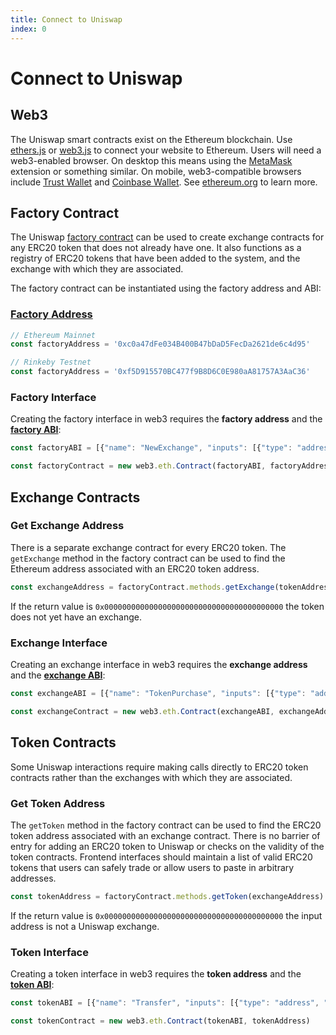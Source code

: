 ```yaml
---
title: Connect to Uniswap
index: 0
---
```


# Connect to Uniswap

## Web3

The Uniswap smart contracts exist on the Ethereum blockchain. Use [ethers.js](https://github.com/ethers-io/ethers.js/) or [web3.js](https://github.com/ethereum/web3.js) to connect your website to Ethereum. Users will need a web3-enabled browser. On desktop this means using the [MetaMask](https://metamask.io/) extension or something similar. On mobile, web3-compatible browsers include [Trust Wallet](https://trustwalletapp.com/) and [Coinbase Wallet](https://wallet.coinbase.com/). See [ethereum.org](https://ethereum.org/use/#_3-what-is-a-wallet-and-which-one-should-i-use) to learn more.

## Factory Contract

The Uniswap [factory contract](https://github.com/Uniswap/contracts-vyper/blob/master/contracts/uniswap_factory.vy) can be used to create exchange contracts for any ERC20 token that does not already have one. It also functions as a registry of ERC20 tokens that have been added to the system, and the exchange with which they are associated.

The factory contract can be instantiated using the factory address and ABI:

### [Factory Address](https://etherscan.io/address/0xc0a47dFe034B400B47bDaD5FecDa2621de6c4d95)

```javascript
// Ethereum Mainnet
const factoryAddress = '0xc0a47dFe034B400B47bDaD5FecDa2621de6c4d95'
```

```javascript
// Rinkeby Testnet
const factoryAddress = '0xf5D915570BC477f9B8D6C0E980aA81757A3AaC36'
```

### Factory Interface

Creating the factory interface in web3 requires the **factory address** and the [**factory ABI**](https://raw.githubusercontent.com/Uniswap/contracts-vyper/master/abi/uniswap_factory.json):

```javascript
const factoryABI = [{"name": "NewExchange", "inputs": [{"type": "address", "name": "token", "indexed": true}, {"type": "address", "name": "exchange", "indexed": true}], "anonymous": false, "type": "event"}, {"name": "initializeFactory", "outputs": [], "inputs": [{"type": "address", "name": "template"}], "constant": false, "payable": false, "type": "function", "gas": 35725}, {"name": "createExchange", "outputs": [{"type": "address", "name": "out"}], "inputs": [{"type": "address", "name": "token"}], "constant": false, "payable": false, "type": "function", "gas": 187911}, {"name": "getExchange", "outputs": [{"type": "address", "name": "out"}], "inputs": [{"type": "address", "name": "token"}], "constant": true, "payable": false, "type": "function", "gas": 715}, {"name": "getToken", "outputs": [{"type": "address", "name": "out"}], "inputs": [{"type": "address", "name": "exchange"}], "constant": true, "payable": false, "type": "function", "gas": 745}, {"name": "getTokenWithId", "outputs": [{"type": "address", "name": "out"}], "inputs": [{"type": "uint256", "name": "token_id"}], "constant": true, "payable": false, "type": "function", "gas": 736}, {"name": "exchangeTemplate", "outputs": [{"type": "address", "name": "out"}], "inputs": [], "constant": true, "payable": false, "type": "function", "gas": 633}, {"name": "tokenCount", "outputs": [{"type": "uint256", "name": "out"}], "inputs": [], "constant": true, "payable": false, "type": "function", "gas": 663}];
```

```javascript
const factoryContract = new web3.eth.Contract(factoryABI, factoryAddress)
```

## Exchange Contracts

### Get Exchange Address

There is a separate exchange contract for every ERC20 token. The `getExchange` method in the factory contract can be used to find the Ethereum address associated with an ERC20 token address.

```javascript
const exchangeAddress = factoryContract.methods.getExchange(tokenAddress)
```

If the return value is `0x0000000000000000000000000000000000000000` the token does not yet have an exchange.

### Exchange Interface

Creating an exchange interface in web3 requires the **exchange address** and the [**exchange ABI**](https://github.com/Uniswap/contracts-vyper/blob/master/abi/uniswap_exchange.json):

```javascript
const exchangeABI = [{"name": "TokenPurchase", "inputs": [{"type": "address", "name": "buyer", "indexed": true}, {"type": "uint256", "name": "eth_sold", "indexed": true}, {"type": "uint256", "name": "tokens_bought", "indexed": true}], "anonymous": false, "type": "event"}, {"name": "EthPurchase", "inputs": [{"type": "address", "name": "buyer", "indexed": true}, {"type": "uint256", "name": "tokens_sold", "indexed": true}, {"type": "uint256", "name": "eth_bought", "indexed": true}], "anonymous": false, "type": "event"}, {"name": "AddLiquidity", "inputs": [{"type": "address", "name": "provider", "indexed": true}, {"type": "uint256", "name": "eth_amount", "indexed": true}, {"type": "uint256", "name": "token_amount", "indexed": true}], "anonymous": false, "type": "event"}, {"name": "RemoveLiquidity", "inputs": [{"type": "address", "name": "provider", "indexed": true}, {"type": "uint256", "name": "eth_amount", "indexed": true}, {"type": "uint256", "name": "token_amount", "indexed": true}], "anonymous": false, "type": "event"}, {"name": "Transfer", "inputs": [{"type": "address", "name": "_from", "indexed": true}, {"type": "address", "name": "_to", "indexed": true}, {"type": "uint256", "name": "_value", "indexed": false}], "anonymous": false, "type": "event"}, {"name": "Approval", "inputs": [{"type": "address", "name": "_owner", "indexed": true}, {"type": "address", "name": "_spender", "indexed": true}, {"type": "uint256", "name": "_value", "indexed": false}], "anonymous": false, "type": "event"}, {"name": "setup", "outputs": [], "inputs": [{"type": "address", "name": "token_addr"}], "constant": false, "payable": false, "type": "function", "gas": 175875}, {"name": "addLiquidity", "outputs": [{"type": "uint256", "name": "out"}], "inputs": [{"type": "uint256", "name": "min_liquidity"}, {"type": "uint256", "name": "max_tokens"}, {"type": "uint256", "name": "deadline"}], "constant": false, "payable": true, "type": "function", "gas": 82605}, {"name": "removeLiquidity", "outputs": [{"type": "uint256", "name": "out"}, {"type": "uint256", "name": "out"}], "inputs": [{"type": "uint256", "name": "amount"}, {"type": "uint256", "name": "min_eth"}, {"type": "uint256", "name": "min_tokens"}, {"type": "uint256", "name": "deadline"}], "constant": false, "payable": false, "type": "function", "gas": 116814}, {"name": "__default__", "outputs": [], "inputs": [], "constant": false, "payable": true, "type": "function"}, {"name": "ethToTokenSwapInput", "outputs": [{"type": "uint256", "name": "out"}], "inputs": [{"type": "uint256", "name": "min_tokens"}, {"type": "uint256", "name": "deadline"}], "constant": false, "payable": true, "type": "function", "gas": 12757}, {"name": "ethToTokenTransferInput", "outputs": [{"type": "uint256", "name": "out"}], "inputs": [{"type": "uint256", "name": "min_tokens"}, {"type": "uint256", "name": "deadline"}, {"type": "address", "name": "recipient"}], "constant": false, "payable": true, "type": "function", "gas": 12965}, {"name": "ethToTokenSwapOutput", "outputs": [{"type": "uint256", "name": "out"}], "inputs": [{"type": "uint256", "name": "tokens_bought"}, {"type": "uint256", "name": "deadline"}], "constant": false, "payable": true, "type": "function", "gas": 50455}, {"name": "ethToTokenTransferOutput", "outputs": [{"type": "uint256", "name": "out"}], "inputs": [{"type": "uint256", "name": "tokens_bought"}, {"type": "uint256", "name": "deadline"}, {"type": "address", "name": "recipient"}], "constant": false, "payable": true, "type": "function", "gas": 50663}, {"name": "tokenToEthSwapInput", "outputs": [{"type": "uint256", "name": "out"}], "inputs": [{"type": "uint256", "name": "tokens_sold"}, {"type": "uint256", "name": "min_eth"}, {"type": "uint256", "name": "deadline"}], "constant": false, "payable": false, "type": "function", "gas": 47503}, {"name": "tokenToEthTransferInput", "outputs": [{"type": "uint256", "name": "out"}], "inputs": [{"type": "uint256", "name": "tokens_sold"}, {"type": "uint256", "name": "min_eth"}, {"type": "uint256", "name": "deadline"}, {"type": "address", "name": "recipient"}], "constant": false, "payable": false, "type": "function", "gas": 47712}, {"name": "tokenToEthSwapOutput", "outputs": [{"type": "uint256", "name": "out"}], "inputs": [{"type": "uint256", "name": "eth_bought"}, {"type": "uint256", "name": "max_tokens"}, {"type": "uint256", "name": "deadline"}], "constant": false, "payable": false, "type": "function", "gas": 50175}, {"name": "tokenToEthTransferOutput", "outputs": [{"type": "uint256", "name": "out"}], "inputs": [{"type": "uint256", "name": "eth_bought"}, {"type": "uint256", "name": "max_tokens"}, {"type": "uint256", "name": "deadline"}, {"type": "address", "name": "recipient"}], "constant": false, "payable": false, "type": "function", "gas": 50384}, {"name": "tokenToTokenSwapInput", "outputs": [{"type": "uint256", "name": "out"}], "inputs": [{"type": "uint256", "name": "tokens_sold"}, {"type": "uint256", "name": "min_tokens_bought"}, {"type": "uint256", "name": "min_eth_bought"}, {"type": "uint256", "name": "deadline"}, {"type": "address", "name": "token_addr"}], "constant": false, "payable": false, "type": "function", "gas": 51007}, {"name": "tokenToTokenTransferInput", "outputs": [{"type": "uint256", "name": "out"}], "inputs": [{"type": "uint256", "name": "tokens_sold"}, {"type": "uint256", "name": "min_tokens_bought"}, {"type": "uint256", "name": "min_eth_bought"}, {"type": "uint256", "name": "deadline"}, {"type": "address", "name": "recipient"}, {"type": "address", "name": "token_addr"}], "constant": false, "payable": false, "type": "function", "gas": 51098}, {"name": "tokenToTokenSwapOutput", "outputs": [{"type": "uint256", "name": "out"}], "inputs": [{"type": "uint256", "name": "tokens_bought"}, {"type": "uint256", "name": "max_tokens_sold"}, {"type": "uint256", "name": "max_eth_sold"}, {"type": "uint256", "name": "deadline"}, {"type": "address", "name": "token_addr"}], "constant": false, "payable": false, "type": "function", "gas": 54928}, {"name": "tokenToTokenTransferOutput", "outputs": [{"type": "uint256", "name": "out"}], "inputs": [{"type": "uint256", "name": "tokens_bought"}, {"type": "uint256", "name": "max_tokens_sold"}, {"type": "uint256", "name": "max_eth_sold"}, {"type": "uint256", "name": "deadline"}, {"type": "address", "name": "recipient"}, {"type": "address", "name": "token_addr"}], "constant": false, "payable": false, "type": "function", "gas": 55019}, {"name": "tokenToExchangeSwapInput", "outputs": [{"type": "uint256", "name": "out"}], "inputs": [{"type": "uint256", "name": "tokens_sold"}, {"type": "uint256", "name": "min_tokens_bought"}, {"type": "uint256", "name": "min_eth_bought"}, {"type": "uint256", "name": "deadline"}, {"type": "address", "name": "exchange_addr"}], "constant": false, "payable": false, "type": "function", "gas": 49342}, {"name": "tokenToExchangeTransferInput", "outputs": [{"type": "uint256", "name": "out"}], "inputs": [{"type": "uint256", "name": "tokens_sold"}, {"type": "uint256", "name": "min_tokens_bought"}, {"type": "uint256", "name": "min_eth_bought"}, {"type": "uint256", "name": "deadline"}, {"type": "address", "name": "recipient"}, {"type": "address", "name": "exchange_addr"}], "constant": false, "payable": false, "type": "function", "gas": 49532}, {"name": "tokenToExchangeSwapOutput", "outputs": [{"type": "uint256", "name": "out"}], "inputs": [{"type": "uint256", "name": "tokens_bought"}, {"type": "uint256", "name": "max_tokens_sold"}, {"type": "uint256", "name": "max_eth_sold"}, {"type": "uint256", "name": "deadline"}, {"type": "address", "name": "exchange_addr"}], "constant": false, "payable": false, "type": "function", "gas": 53233}, {"name": "tokenToExchangeTransferOutput", "outputs": [{"type": "uint256", "name": "out"}], "inputs": [{"type": "uint256", "name": "tokens_bought"}, {"type": "uint256", "name": "max_tokens_sold"}, {"type": "uint256", "name": "max_eth_sold"}, {"type": "uint256", "name": "deadline"}, {"type": "address", "name": "recipient"}, {"type": "address", "name": "exchange_addr"}], "constant": false, "payable": false, "type": "function", "gas": 53423}, {"name": "getEthToTokenInputPrice", "outputs": [{"type": "uint256", "name": "out"}], "inputs": [{"type": "uint256", "name": "eth_sold"}], "constant": true, "payable": false, "type": "function", "gas": 5542}, {"name": "getEthToTokenOutputPrice", "outputs": [{"type": "uint256", "name": "out"}], "inputs": [{"type": "uint256", "name": "tokens_bought"}], "constant": true, "payable": false, "type": "function", "gas": 6872}, {"name": "getTokenToEthInputPrice", "outputs": [{"type": "uint256", "name": "out"}], "inputs": [{"type": "uint256", "name": "tokens_sold"}], "constant": true, "payable": false, "type": "function", "gas": 5637}, {"name": "getTokenToEthOutputPrice", "outputs": [{"type": "uint256", "name": "out"}], "inputs": [{"type": "uint256", "name": "eth_bought"}], "constant": true, "payable": false, "type": "function", "gas": 6897}, {"name": "tokenAddress", "outputs": [{"type": "address", "name": "out"}], "inputs": [], "constant": true, "payable": false, "type": "function", "gas": 1413}, {"name": "factoryAddress", "outputs": [{"type": "address", "name": "out"}], "inputs": [], "constant": true, "payable": false, "type": "function", "gas": 1443}, {"name": "balanceOf", "outputs": [{"type": "uint256", "name": "out"}], "inputs": [{"type": "address", "name": "_owner"}], "constant": true, "payable": false, "type": "function", "gas": 1645}, {"name": "transfer", "outputs": [{"type": "bool", "name": "out"}], "inputs": [{"type": "address", "name": "_to"}, {"type": "uint256", "name": "_value"}], "constant": false, "payable": false, "type": "function", "gas": 75034}, {"name": "transferFrom", "outputs": [{"type": "bool", "name": "out"}], "inputs": [{"type": "address", "name": "_from"}, {"type": "address", "name": "_to"}, {"type": "uint256", "name": "_value"}], "constant": false, "payable": false, "type": "function", "gas": 110907}, {"name": "approve", "outputs": [{"type": "bool", "name": "out"}], "inputs": [{"type": "address", "name": "_spender"}, {"type": "uint256", "name": "_value"}], "constant": false, "payable": false, "type": "function", "gas": 38769}, {"name": "allowance", "outputs": [{"type": "uint256", "name": "out"}], "inputs": [{"type": "address", "name": "_owner"}, {"type": "address", "name": "_spender"}], "constant": true, "payable": false, "type": "function", "gas": 1925}, {"name": "name", "outputs": [{"type": "bytes32", "name": "out"}], "inputs": [], "constant": true, "payable": false, "type": "function", "gas": 1623}, {"name": "symbol", "outputs": [{"type": "bytes32", "name": "out"}], "inputs": [], "constant": true, "payable": false, "type": "function", "gas": 1653}, {"name": "decimals", "outputs": [{"type": "uint256", "name": "out"}], "inputs": [], "constant": true, "payable": false, "type": "function", "gas": 1683}, {"name": "totalSupply", "outputs": [{"type": "uint256", "name": "out"}], "inputs": [], "constant": true, "payable": false, "type": "function", "gas": 1713}];
```

```javascript
const exchangeContract = new web3.eth.Contract(exchangeABI, exchangeAddress)
```

## Token Contracts

Some Uniswap interactions require making calls directly to ERC20 token contracts rather than the exchanges with which they are associated.

### Get Token Address

The `getToken` method in the factory contract can be used to find the ERC20 token address associated with an exchange contract. There is no barrier of entry for adding an ERC20 token to Uniswap or checks on the validity of the token contracts. Frontend interfaces should maintain a list of valid ERC20 tokens that users can safely trade or allow users to paste in arbitrary addresses.

```javascript
const tokenAddress = factoryContract.methods.getToken(exchangeAddress)
```

If the return value is `0x0000000000000000000000000000000000000000` the input address is not a Uniswap exchange.

### Token Interface

Creating a token interface in web3 requires the **token address** and the [**token ABI**](https://raw.githubusercontent.com/Uniswap/contracts-vyper/master/abi/uniswap_exchange.json):

```javascript
const tokenABI = [{"name": "Transfer", "inputs": [{"type": "address", "name": "_from", "indexed": true}, {"type": "address", "name": "_to", "indexed": true}, {"type": "uint256", "name": "_value", "indexed": false}], "anonymous": false, "type": "event"}, {"name": "Approval", "inputs": [{"type": "address", "name": "_owner", "indexed": true}, {"type": "address", "name": "_spender", "indexed": true}, {"type": "uint256", "name": "_value", "indexed": false}], "anonymous": false, "type": "event"}, {"name": "__init__", "outputs": [], "inputs": [{"type": "bytes32", "name": "_name"}, {"type": "bytes32", "name": "_symbol"}, {"type": "uint256", "name": "_decimals"}, {"type": "uint256", "name": "_supply"}], "constant": false, "payable": false, "type": "constructor"}, {"name": "deposit", "outputs": [], "inputs": [], "constant": false, "payable": true, "type": "function", "gas": 74279}, {"name": "withdraw", "outputs": [{"type": "bool", "name": "out"}], "inputs": [{"type": "uint256", "name": "_value"}], "constant": false, "payable": false, "type": "function", "gas": 108706}, {"name": "totalSupply", "outputs": [{"type": "uint256", "name": "out"}], "inputs": [], "constant": true, "payable": false, "type": "function", "gas": 543}, {"name": "balanceOf", "outputs": [{"type": "uint256", "name": "out"}], "inputs": [{"type": "address", "name": "_owner"}], "constant": true, "payable": false, "type": "function", "gas": 745}, {"name": "transfer", "outputs": [{"type": "bool", "name": "out"}], "inputs": [{"type": "address", "name": "_to"}, {"type": "uint256", "name": "_value"}], "constant": false, "payable": false, "type": "function", "gas": 74698}, {"name": "transferFrom", "outputs": [{"type": "bool", "name": "out"}], "inputs": [{"type": "address", "name": "_from"}, {"type": "address", "name": "_to"}, {"type": "uint256", "name": "_value"}], "constant": false, "payable": false, "type": "function", "gas": 110600}, {"name": "approve", "outputs": [{"type": "bool", "name": "out"}], "inputs": [{"type": "address", "name": "_spender"}, {"type": "uint256", "name": "_value"}], "constant": false, "payable": false, "type": "function", "gas": 37888}, {"name": "allowance", "outputs": [{"type": "uint256", "name": "out"}], "inputs": [{"type": "address", "name": "_owner"}, {"type": "address", "name": "_spender"}], "constant": true, "payable": false, "type": "function", "gas": 1025}, {"name": "name", "outputs": [{"type": "bytes32", "name": "out"}], "inputs": [], "constant": true, "payable": false, "type": "function", "gas": 723}, {"name": "symbol", "outputs": [{"type": "bytes32", "name": "out"}], "inputs": [], "constant": true, "payable": false, "type": "function", "gas": 753}, {"name": "decimals", "outputs": [{"type": "uint256", "name": "out"}], "inputs": [], "constant": true, "payable": false, "type": "function", "gas": 783}];
```

```javascript
const tokenContract = new web3.eth.Contract(tokenABI, tokenAddress)
```

